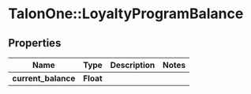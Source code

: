 # TalonOne::LoyaltyProgramBalance

## Properties
Name | Type | Description | Notes
------------ | ------------- | ------------- | -------------
**current_balance** | **Float** |  | 


